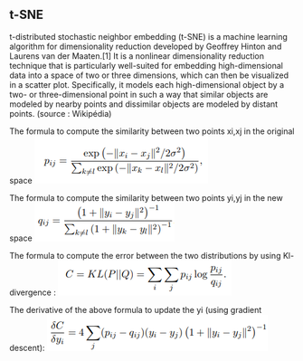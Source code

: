 ## t-SNE

t-distributed stochastic neighbor embedding (t-SNE) is a machine learning algorithm for dimensionality reduction developed by Geoffrey Hinton and Laurens van der Maaten.[1] It is a nonlinear dimensionality reduction technique that is particularly well-suited for embedding high-dimensional data into a space of two or three dimensions, which can then be visualized in a scatter plot. Specifically, it models each high-dimensional object by a two- or three-dimensional point in such a way that similar objects are modeled by nearby points and dissimilar objects are modeled by distant points. (source : Wikipédia)


The formula to compute the similarity between two points xi,xj in the original space
![](pij.png)

The formula to compute the similarity between two points yi,yj in the new space
![](qij.png)

The formula to compute the error between the two distributions by using Kl-divergence :
![](KL.png)

The derivative of the above formula to update the yi (using gradient descent):
![](gradient_descent.png)